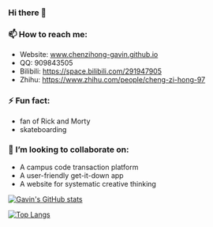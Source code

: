 ### Hi there 👋
### 📫 How to reach me:
* Website: www.chenzihong-gavin.github.io
* QQ: 909843505
* Bilibili: https://space.bilibili.com/291947905
* Zhihu: https://www.zhihu.com/people/cheng-zi-hong-97
### ⚡ Fun fact:
* fan of Rick and Morty
* skateboarding
### 👯 I’m looking to collaborate on:
* A campus code transaction platform
* A user-friendly get-it-down app
* A website for systematic creative thinking
<!--
**ChenZiHong-Gavin/ChenZiHong-Gavin** is a ✨ _special_ ✨ repository because its `README.md` (this file) appears on your GitHub profile.

Here are some ideas to get you started:

- 🔭 I’m currently working on ...
- 🌱 I’m currently learning ...
- 👯 I’m looking to collaborate on ...
- 🤔 I’m looking for help with ...
- 💬 Ask me about ...
- 📫 How to reach me: ...
- 😄 Pronouns: ...
- ⚡ Fun fact: ...
-->


[![Gavin's GitHub stats](https://github-readme-stats.vercel.app/api?username=ChenZiHong-Gavin&theme=solarized-light)](https://github.com/anuraghazra/github-readme-stats)


[![Top Langs](https://github-readme-stats.vercel.app/api/top-langs/?username=ChenZiHong-Gavin&theme=solarized-light)](https://github.com/anuraghazra/github-readme-stats)

